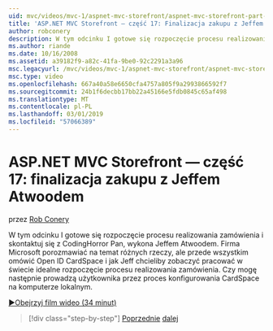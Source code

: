 ```yaml
---
uid: mvc/videos/mvc-1/aspnet-mvc-storefront/aspnet-mvc-storefront-part-17-checkout-with-jeff-atwood
title: 'ASP.NET MVC Storefront — część 17: Finalizacja zakupu z Jeffem Atwoodem | Dokumentacja firmy Microsoft'
author: robconery
description: W tym odcinku I gotowe się rozpoczęcie procesu realizowania zamówienia i skontaktuj się z CodingHorror Pan, wykona Jeffem Atwoodem. Firma Microsoft porozmawiać na temat różnych rzeczy, ale omówiono przede wszystkim Ope...
ms.author: riande
ms.date: 10/16/2008
ms.assetid: a39182f9-a82c-41fa-9be0-92c2291a3a96
msc.legacyurl: /mvc/videos/mvc-1/aspnet-mvc-storefront/aspnet-mvc-storefront-part-17-checkout-with-jeff-atwood
msc.type: video
ms.openlocfilehash: 667a40a58e6650cfa4757a805f9a2993866592f7
ms.sourcegitcommit: 24b1f6decbb17bb22a45166e5fdb0845c65af498
ms.translationtype: MT
ms.contentlocale: pl-PL
ms.lasthandoff: 03/01/2019
ms.locfileid: "57066389"
---
```

<a name="aspnet-mvc-storefront-part-17-checkout-with-jeff-atwood"></a>ASP.NET MVC Storefront — część 17: finalizacja zakupu z Jeffem Atwoodem
====================
przez [Rob Conery](https://github.com/robconery)

W tym odcinku I gotowe się rozpoczęcie procesu realizowania zamówienia i skontaktuj się z CodingHorror Pan, wykona Jeffem Atwoodem. Firma Microsoft porozmawiać na temat różnych rzeczy, ale przede wszystkim omówić Open ID CardSpace i jak Jeff chcieliby zobaczyć pracować w świecie idealne rozpoczęcie procesu realizowania zamówienia. Czy mogę następnie prowadzą użytkownika przez proces konfigurowania CardSpace na komputerze lokalnym.

[&#9654;Obejrzyj film wideo (34 minut)](https://channel9.msdn.com/Blogs/ASP-NET-Site-Videos/aspnet-mvc-storefront-part-17-checkout-with-jeff-atwood)

> [!div class="step-by-step"]
> [Poprzednie](aspnet-mvc-storefront-part-16-membership-redo-with-openid.md)
> [dalej](aspnet-mvc-storefront-part-18-creating-an-experience.md)
